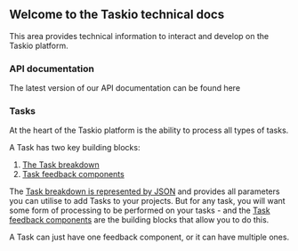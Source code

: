 ## Welcome to the Taskio technical docs

This area provides technical information to interact and develop on the Taskio platform.

### API documentation

The latest version of our API documentation can be found here

### Tasks

At the heart of the Taskio platform is the ability to process all types of tasks. 

A Task has two key building blocks:

1. [The Task breakdown](/task.md)
2. [Task feedback components](/components.md)

The [Task breakdown is represented by JSON](/task.md) and provides all parameters you can utilise to add Tasks to your projects. But for any task, you will want some form of processing to be performed on your tasks - and the [Task feedback components](/components.md) are the building blocks that allow you to do this.

A Task can just have one feedback component, or it can have multiple ones.
